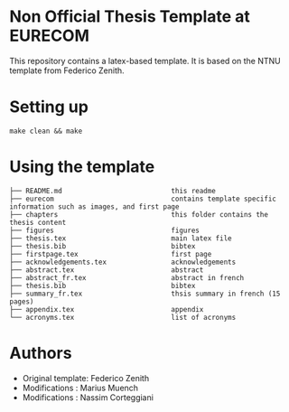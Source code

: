 # Non Official Thesis Template at EURECOM

This repository contains a latex-based template.
It is based on the NTNU template from Federico Zenith.

# Setting up

```
make clean && make
```

# Using the template

```
├── README.md                           this readme
├── eurecom                             contains template specific information such as images, and first page
├── chapters                            this folder contains the thesis content
├── figures                             figures
├── thesis.tex                          main latex file
├── thesis.bib                          bibtex
├── firstpage.tex                       first page
├── acknowledgements.tex                acknowledgements
├── abstract.tex                        abstract
├── abstract_fr.tex                     abstract in french
├── thesis.bib                          bibtex
├── summary_fr.tex                      thsis summary in french (15 pages)
├── appendix.tex                        appendix
└── acronyms.tex                        list of acronyms
```

# Authors

* Original template: Federico Zenith
* Modifications    : Marius Muench
* Modifications    : Nassim Corteggiani
